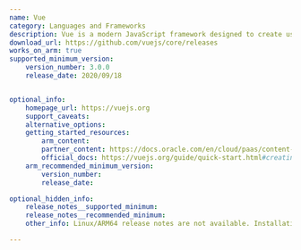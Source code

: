 ```yaml
---
name: Vue
category: Languages and Frameworks
description: Vue is a modern JavaScript framework designed to create user interfaces. It features reactive data binding and a component-based architecture, and it can be easily integrated into existing projects.
download_url: https://github.com/vuejs/core/releases
works_on_arm: true
supported_minimum_version:
    version_number: 3.0.0
    release_date: 2020/09/18


optional_info:
    homepage_url: https://vuejs.org
    support_caveats:
    alternative_options:
    getting_started_resources:
        arm_content: 
        partner_content: https://docs.oracle.com/en/cloud/paas/content-cloud/oce-vue-minimal-sample
        official_docs: https://vuejs.org/guide/quick-start.html#creating-a-vue-application
    arm_recommended_minimum_version:
        version_number:
        release_date: 

optional_hidden_info:
    release_notes__supported_minimum:
    release_notes__recommended_minimum:
    other_info: Linux/ARM64 release notes are not available. Installation and testing are done on first stable release [3.0.0](https://github.com/vuejs/core/releases/tag/v3.0.0).

---
```


